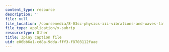 ```yaml
---
content_type: resource
description: ''
file: null
file_location: /coursemedia/8-03sc-physics-iii-vibrations-and-waves-fall-2016/e06bb6a1cd8a9ddafff3f8703112faae_Ahv7Akj2xs4.srt
file_type: application/x-subrip
resourcetype: Other
title: 3play caption file
uid: e06bb6a1-cd8a-9dda-fff3-f8703112faae
---
```


